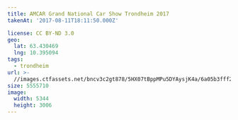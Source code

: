 ```yaml
---
title: AMCAR Grand National Car Show Trondheim 2017
takenAt: '2017-08-11T18:11:50.000Z'

license: CC BY-ND 3.0
geo:
  lat: 63.430469
  lng: 10.395094
tags:
  - trondheim
url: >-
  //images.ctfassets.net/bncv3c2gt878/5HX07tBppMPu5DYAysjK4a/6a05b3fff23f41554a87b6e2fa49eefc/amcar-grand-national-car-show-trondheim-2017_36461808466_o
size: 5555710
image:
  width: 5344
  height: 3006
---
```

